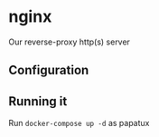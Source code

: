 # nginx

Our reverse-proxy http(s) server



## Configuration


## Running it

Run `docker-compose up -d` as papatux
